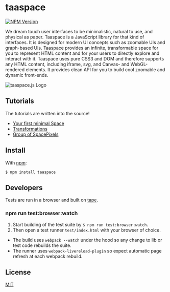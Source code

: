 # taaspace

[![NPM Version](https://badge.fury.io/js/taaspace.svg)](https://www.npmjs.com/package/taaspace)

We dream touch user interfaces to be minimalistic, natural to use, and physical as paper. Taaspace is a JavaScript library for that kind of interfaces. It is designed for modern UI concepts such as zoomable UIs and graph-based UIs. Taaspace provides an infinite, transformable space for you to represent HTML content and for your users to directly explore and interact with it. Taaspace uses pure CSS3 and DOM and therefore supports any HTML content, including iframe, svg, and Canvas- and WebGL-rendered elements. It provides clean API for you to build cool zoomable and dynamic front-ends.

![taaspace.js Logo](docs/taaspace-logo-256.png?raw=true)


## Tutorials

The tutorials are written into the source!

- [Your first minimal Space](https://rawgit.com/taataa/taaspace/development/examples/minimal/index.html)
- [Transformations]()
- [Group of SpacePixels](https://rawgit.com/taataa/taaspace/development/examples/pixels/index.html)
<!---
- [HTML elements](https://rawgit.com/taataa/taaspace/development/examples/html/index.html)
- [Interaction](https://rawgit.com/taataa/taaspace/development/examples/play/index.html)
- [Hammer.js integration](https://rawgit.com/taataa/taaspace/development/examples/hammerjs/index.html)
- [Canvas animation](https://rawgit.com/taataa/taaspace/development/examples/canvas/index.html)
--->


## Install

With [npm](https://www.npmjs.com/package/taaspace):

    $ npm install taaspace

<!---
## Documentation

- [API](docs/api.md)
--->

## Developers

Tests are run in a browser and built on [tape](https://github.com/substack/tape).

### npm run test:browser:watch

1. Start building of the test suite by `$ npm run test:browser:watch`.
1. Then open a test runner `test/index.html` with your browser of choice.

- The build uses `webpack --watch` under the hood so any change to lib or test code rebuilds the suite.
- The runner uses `webpack-livereload-plugin` so expect automatic page refresh at each webpack rebuild.


## License

[MIT](LICENSE)
